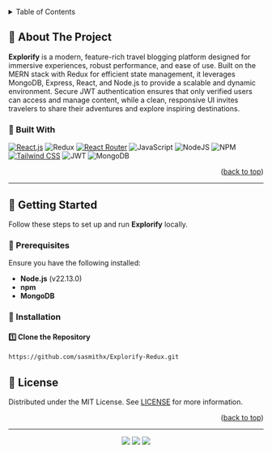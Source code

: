 <a id="readme-top"></a>

<!-- PROJECT LOGO -->
<div align="center">
  <p align="center">
    
  </p>
</div>

<!-- TABLE OF CONTENTS -->
<details>
  <summary>Table of Contents</summary>
  <ol>
    <li>
      <a href="#about-the-project">About The Project</a>
      <ul>
        <li><a href="#built-with">Built With</a></li>
      </ul>
    </li>
    <li>
      <a href="#getting-started">Getting Started</a>
      <ul>
        <li><a href="#prerequisites">Prerequisites</a></li>
        <li><a href="#installation">Installation</a></li>
      </ul>
    </li>
    <li>
      <a href="#license">License</a>
    </li>
  </ol>
</details>

<!-- ABOUT THE PROJECT -->

## **📌 About The Project**  

**Explorify** is a modern, feature-rich travel blogging platform designed for immersive experiences, robust performance, and ease of use. Built on the MERN stack with Redux for efficient state management, it leverages MongoDB, Express, React, and Node.js to provide a scalable and dynamic environment. Secure JWT authentication ensures that only verified users can access and manage content, while a clean, responsive UI invites travelers to share their adventures and explore inspiring destinations.


### **📌 Built With**

[![React.js](https://img.shields.io/badge/React-000000?style=for-the-badge&logo=react&logoColor=61DAFB)](https://react.dev/)
![Redux](https://img.shields.io/badge/Redux-000000?style=for-the-badge&logo=redux&logoColor=593D88)
[![React Router](https://img.shields.io/badge/React_Router-000000?style=for-the-badge&logo=react-router&logoColor=CA4245)](https://reactrouter.com/)
![JavaScript](https://img.shields.io/badge/JavaScript-F7DF1E?style=for-the-badge&logo=javascript&logoColor=black)
![NodeJS](https://img.shields.io/badge/node.js-6DA55F?style=for-the-badge&logo=node.js&logoColor=white)
![NPM](https://img.shields.io/badge/NPM-%23000000.svg?style=for-the-badge&logo=npm&logoColor=white)
[![Tailwind CSS](https://img.shields.io/badge/Tailwind_CSS-000000?style=for-the-badge&logo=tailwind-css&logoColor=38B2AC)](https://tailwindcss.com/)
![JWT](https://img.shields.io/badge/JWT-000000?style=for-the-badge&logo=JSON%20web%20tokens&logoColor=white)
![MongoDB](https://img.shields.io/badge/MongoDB-%234ea94b.svg?style=for-the-badge&logo=mongodb&logoColor=white)
<p align="right">(<a href="#readme-top">back to top</a>)</p>

---

## **🚀 Getting Started**  

Follow these steps to set up and run **Explorify** locally.

### **🔹 Prerequisites**  
Ensure you have the following installed:
- **Node.js** (v22.13.0)
- **npm**
- **MongoDB**

### **🔹 Installation**  

#### **1️⃣ Clone the Repository**  
```sh
https://github.com/sasmithx/Explorify-Redux.git
```


## **📌 License**  

Distributed under the MIT License. See [LICENSE](LICENSE) for more information.

<p align="right">(<a href="#readme-top">back to top</a>)</p>

---

<div align="center">
  <img src="https://img.shields.io/badge/Git-black?style=for-the-badge&logo=git&logoColor=F05032" />
  <img src="https://img.shields.io/badge/GitHub-black?style=for-the-badge&logo=github&logoColor=white" />
  <img src="https://img.shields.io/badge/WebStorm-000000?style=for-the-badge&logo=WebStorm&logoColor=white" />
